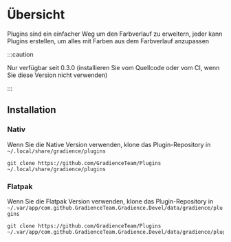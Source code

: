 # Übersicht

Plugins sind ein einfacher Weg um den Farbverlauf zu erweitern, jeder kann Plugins erstellen, um alles mit Farben aus dem Farbverlauf anzupassen

:::caution

Nur verfügbar seit 0.3.0 (installieren Sie vom Quellcode oder vom CI, wenn Sie diese Version nicht verwenden)

:::


## Installation

### Nativ

Wenn Sie die Native Version verwenden, klone das Plugin-Repository in `~/.local/share/gradience/plugins`

```shell
git clone https://github.com/GradienceTeam/Plugins ~/.local/share/gradience/plugins
```


### Flatpak

Wenn Sie die Flatpak Version verwenden, klone das Plugin-Repository in `~/.var/app/com.github.GradienceTeam.Gradience.Devel/data/gradience/plugins`

```shell
git clone https://github.com/GradienceTeam/Plugins ~/.var/app/com.github.GradienceTeam.Gradience.Devel/data/gradience/plugins
```
